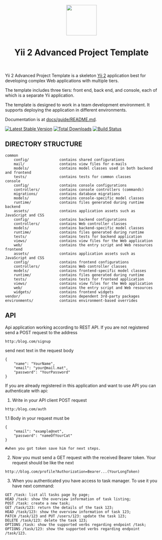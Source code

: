<p align="center">
    <a href="https://github.com/yiisoft" target="_blank">
        <img src="https://avatars0.githubusercontent.com/u/993323" height="100px">
    </a>
    <h1 align="center">Yii 2 Advanced Project Template</h1>
    <br>
</p>

Yii 2 Advanced Project Template is a skeleton [Yii 2](http://www.yiiframework.com/) application best for
developing complex Web applications with multiple tiers.

The template includes three tiers: front end, back end, and console, each of which
is a separate Yii application.

The template is designed to work in a team development environment. It supports
deploying the application in different environments.

Documentation is at [docs/guide/README.md](docs/guide/README.md).

[![Latest Stable Version](https://img.shields.io/packagist/v/yiisoft/yii2-app-advanced.svg)](https://packagist.org/packages/yiisoft/yii2-app-advanced)
[![Total Downloads](https://img.shields.io/packagist/dt/yiisoft/yii2-app-advanced.svg)](https://packagist.org/packages/yiisoft/yii2-app-advanced)
[![Build Status](https://travis-ci.org/yiisoft/yii2-app-advanced.svg?branch=master)](https://travis-ci.org/yiisoft/yii2-app-advanced)

DIRECTORY STRUCTURE
-------------------

```
common
    config/              contains shared configurations
    mail/                contains view files for e-mails
    models/              contains model classes used in both backend and frontend
    tests/               contains tests for common classes    
console
    config/              contains console configurations
    controllers/         contains console controllers (commands)
    migrations/          contains database migrations
    models/              contains console-specific model classes
    runtime/             contains files generated during runtime
backend
    assets/              contains application assets such as JavaScript and CSS
    config/              contains backend configurations
    controllers/         contains Web controller classes
    models/              contains backend-specific model classes
    runtime/             contains files generated during runtime
    tests/               contains tests for backend application    
    views/               contains view files for the Web application
    web/                 contains the entry script and Web resources
frontend
    assets/              contains application assets such as JavaScript and CSS
    config/              contains frontend configurations
    controllers/         contains Web controller classes
    models/              contains frontend-specific model classes
    runtime/             contains files generated during runtime
    tests/               contains tests for frontend application
    views/               contains view files for the Web application
    web/                 contains the entry script and Web resources
    widgets/             contains frontend widgets
vendor/                  contains dependent 3rd-party packages
environments/            contains environment-based overrides
```

 API
-------

Api application working according to REST API. If you are not registered send a POST request to the address

```
http:/blog.com/signup
```

send next text in the request body

```
{
	"name": "YourName",
	"email": "your@mail.mat",
	"password": "YourPassword"
}
```

If you are already registered in this application and want to use API you can
authenticate with api:
1. Write in your API client POST request

```
http:/blog.com/auth
```
1.1 Body in your request must be

```
{
    "email": "example@net",
    "password": "nameOfYourCat"
}

#when you got token save him for next steps.
``` 

2. Now you must send a GET request with the received Bearer token. Your request should be like the next

```
http://blog.com/profile?Authorization=Bearer...(YourLongToken)
```

3. When you authenticated you have access to task manager. To use it you have next command:

```
GET /task: list all tasks page by page;
HEAD /task: show the overview information of task listing;
POST /task: create a new task;
GET /task/123: return the details of the task 123;
HEAD /task/123: show the overview information of task 123;
PATCH /task/123 and PUT /users/123: update the task 123;
DELETE /task/123: delete the task 123;
OPTIONS /task: show the supported verbs regarding endpoint /task;
OPTIONS /task/123: show the supported verbs regarding endpoint /task/123.
```